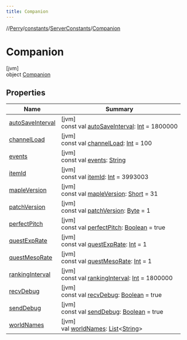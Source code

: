 ```yaml
---
title: Companion
---
```

//[Perry](../../../../index.html)/[constants](../../index.html)/[ServerConstants](../index.html)/[Companion](index.html)



# Companion



[jvm]\
object [Companion](index.html)



## Properties


| Name | Summary |
|---|---|
| [autoSaveInterval](auto-save-interval.html) | [jvm]<br>const val [autoSaveInterval](auto-save-interval.html): [Int](https://kotlinlang.org/api/latest/jvm/stdlib/kotlin/-int/index.html) = 1800000 |
| [channelLoad](channel-load.html) | [jvm]<br>const val [channelLoad](channel-load.html): [Int](https://kotlinlang.org/api/latest/jvm/stdlib/kotlin/-int/index.html) = 100 |
| [events](events.html) | [jvm]<br>const val [events](events.html): [String](https://kotlinlang.org/api/latest/jvm/stdlib/kotlin/-string/index.html) |
| [itemId](item-id.html) | [jvm]<br>const val [itemId](item-id.html): [Int](https://kotlinlang.org/api/latest/jvm/stdlib/kotlin/-int/index.html) = 3993003 |
| [mapleVersion](maple-version.html) | [jvm]<br>const val [mapleVersion](maple-version.html): [Short](https://kotlinlang.org/api/latest/jvm/stdlib/kotlin/-short/index.html) = 31 |
| [patchVersion](patch-version.html) | [jvm]<br>const val [patchVersion](patch-version.html): [Byte](https://kotlinlang.org/api/latest/jvm/stdlib/kotlin/-byte/index.html) = 1 |
| [perfectPitch](perfect-pitch.html) | [jvm]<br>const val [perfectPitch](perfect-pitch.html): [Boolean](https://kotlinlang.org/api/latest/jvm/stdlib/kotlin/-boolean/index.html) = true |
| [questExpRate](quest-exp-rate.html) | [jvm]<br>const val [questExpRate](quest-exp-rate.html): [Int](https://kotlinlang.org/api/latest/jvm/stdlib/kotlin/-int/index.html) = 1 |
| [questMesoRate](quest-meso-rate.html) | [jvm]<br>const val [questMesoRate](quest-meso-rate.html): [Int](https://kotlinlang.org/api/latest/jvm/stdlib/kotlin/-int/index.html) = 1 |
| [rankingInterval](ranking-interval.html) | [jvm]<br>const val [rankingInterval](ranking-interval.html): [Int](https://kotlinlang.org/api/latest/jvm/stdlib/kotlin/-int/index.html) = 1800000 |
| [recvDebug](recv-debug.html) | [jvm]<br>const val [recvDebug](recv-debug.html): [Boolean](https://kotlinlang.org/api/latest/jvm/stdlib/kotlin/-boolean/index.html) = true |
| [sendDebug](send-debug.html) | [jvm]<br>const val [sendDebug](send-debug.html): [Boolean](https://kotlinlang.org/api/latest/jvm/stdlib/kotlin/-boolean/index.html) = true |
| [worldNames](world-names.html) | [jvm]<br>val [worldNames](world-names.html): [List](https://kotlinlang.org/api/latest/jvm/stdlib/kotlin.collections/-list/index.html)<[String](https://kotlinlang.org/api/latest/jvm/stdlib/kotlin/-string/index.html)> |

